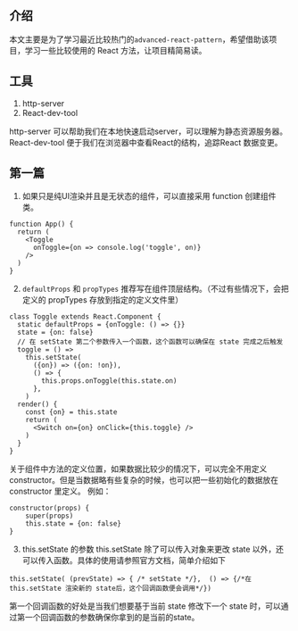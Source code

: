 ## 介绍
本文主要是为了学习最近比较热门的`advanced-react-pattern`，希望借助该项目，学习一些比较使用的 React 方法，让项目精简易读。

## 工具
1. http-server
2. React-dev-tool


http-server 可以帮助我们在本地快速启动server，可以理解为静态资源服务器。
React-dev-tool 便于我们在浏览器中查看React的结构，追踪React 数据变更。


## 第一篇
1. 如果只是纯UI渲染并且是无状态的组件，可以直接采用 function 创建组件类。
```
function App() {
  return (
    <Toggle
      onToggle={on => console.log('toggle', on)}
    />
  )
}
```

2. `defaultProps` 和 `propTypes` 推荐写在组件顶层结构。（不过有些情况下，会把定义的 propTypes 存放到指定的定义文件里）

```
class Toggle extends React.Component {
  static defaultProps = {onToggle: () => {}}
  state = {on: false}
  // 在 setState 第二个参数传入一个函数，这个函数可以确保在 state 完成之后触发
  toggle = () =>
    this.setState(
      ({on}) => ({on: !on}),
      () => {
        this.props.onToggle(this.state.on)
      },
    )
  render() {
    const {on} = this.state
    return (
      <Switch on={on} onClick={this.toggle} />
    )
  }
}
```

关于组件中方法的定义位置，如果数据比较少的情况下，可以完全不用定义 constructor。但是当数据略有些复杂的时候，也可以把一些初始化的数据放在 constructor 里定义。 例如：
```
constructor(props) {
	super(props)
	this.state = {on: false}
}
```

3. this.setState 的参数
this.setState 除了可以传入对象来更改 state 以外，还可以传入函数。具体的使用请参照官方文档，简单介绍如下
```
this.setState( (prevState) => { /* setState */},  () => {/*在this.setState 渲染新的 state后，这个回调函数便会调用*/})
```
第一个回调函数的好处是当我们想要基于当前 state 修改下一个 state 时，可以通过第一个回调函数的参数确保你拿到的是当前的state。






























